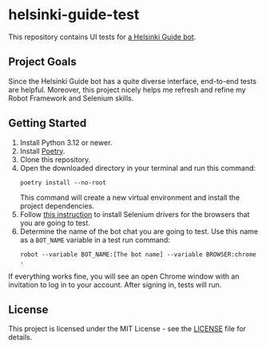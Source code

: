 # helsinki-guide-test
This repository contains UI tests for [a Helsinki Guide bot](https://github.com/AndreyAD1/helsinki-guide).

## Project Goals
Since the Helsinki Guide bot has a quite diverse interface, end-to-end tests are helpful.
Moreover, this project nicely helps me refresh and refine my Robot Framework and Selenium skills.

## Getting Started
1. Install Python 3.12 or newer.
2. Install [Poetry](https://python-poetry.org/).
3. Clone this repository.
4. Open the downloaded directory in your terminal and run this command: 
    ```shell
    poetry install --no-root
    ```
   This command will create a new virtual environment and install the project dependencies.
5. Follow [this instruction](http://robotframework.org/SeleniumLibrary/#browser-drivers) 
to install Selenium drivers for the browsers that you are going to test.
6. Determine the name of the bot chat you are going to test. 
Use this name as a `BOT_NAME` variable in a test run command:
   ```shell
   robot --variable BOT_NAME:[The bot name] --variable BROWSER:chrome .
   ```

If everything works fine, you will see an open Chrome window with an invitation to log in to your account.
After signing in, tests will run.

## License
This project is licensed under the MIT License - see the [LICENSE](LICENSE) file for details.